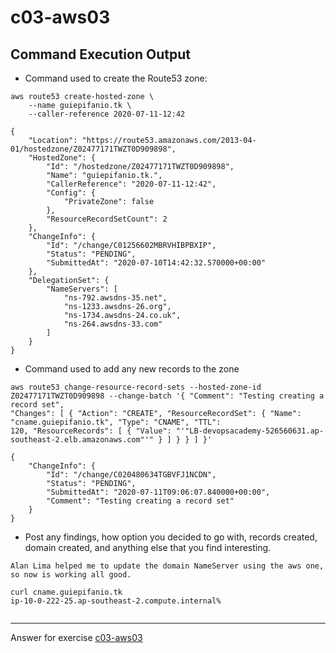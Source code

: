 # c03-aws03

## Command Execution Output
- Command used to create the Route53 zone:
```
aws route53 create-hosted-zone \
    --name guiepifanio.tk \
    --caller-reference 2020-07-11-12:42

{
    "Location": "https://route53.amazonaws.com/2013-04-01/hostedzone/Z02477171TWZT0D909898",
    "HostedZone": {
        "Id": "/hostedzone/Z02477171TWZT0D909898",
        "Name": "guiepifanio.tk.",
        "CallerReference": "2020-07-11-12:42",
        "Config": {
            "PrivateZone": false
        },
        "ResourceRecordSetCount": 2
    },
    "ChangeInfo": {
        "Id": "/change/C01256602MBRVHIBPBXIP",
        "Status": "PENDING",
        "SubmittedAt": "2020-07-10T14:42:32.570000+00:00"
    },
    "DelegationSet": {
        "NameServers": [
            "ns-792.awsdns-35.net",
            "ns-1233.awsdns-26.org",
            "ns-1734.awsdns-24.co.uk",
            "ns-264.awsdns-33.com"
        ]
    }
}

```

- Command used to add any new records to the zone 
```
aws route53 change-resource-record-sets --hosted-zone-id Z02477171TWZT0D909898 --change-batch '{ "Comment": "Testing creating a record set", 
"Changes": [ { "Action": "CREATE", "ResourceRecordSet": { "Name": 
"cname.guiepifanio.tk", "Type": "CNAME", "TTL": 
120, "ResourceRecords": [ { "Value": "'"LB-devopsacademy-526560631.ap-southeast-2.elb.amazonaws.com"'" } ] } } ] }'

{
    "ChangeInfo": {
        "Id": "/change/C020480634TGBVFJ1NCDN",
        "Status": "PENDING",
        "SubmittedAt": "2020-07-11T09:06:07.840000+00:00",
        "Comment": "Testing creating a record set"
    }
}

```

- Post any findings, how option you decided to go with, records created, domain created, and anything else that you find interesting.
```
Alan Lima helped me to update the domain NameServer using the aws one, so now is working all good.

curl cname.guiepifanio.tk
ip-10-0-222-25.ap-southeast-2.compute.internal%


```

<!-- Don't change anything below this point-->
***
Answer for exercise [c03-aws03](https://github.com/devopsacademyau/academy/blob/aa1f1af00809616bdc1f8ba1d333b897c331d632/classes/03class/exercises/c03-aws03/README.md)